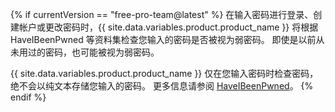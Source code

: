 {% if currentVersion == "free-pro-team@latest" %}
在输入密码进行登录、创建帐户或更改密码时，{{ site.data.variables.product.product_name }} 将根据 HaveIBeenPwned 等资料集检查您输入的密码是否被视为弱密码。 即使是以前从未用过的密码，也可能被视为弱密码。

{{ site.data.variables.product.product_name }} 仅在您输入密码时检查密码，绝不会以纯文本存储您输入的密码。 更多信息请参阅 [HaveIBeenPwned](https://haveibeenpwned.com/)。
{% endif %}
